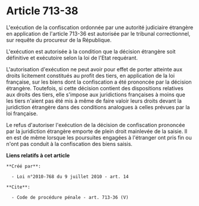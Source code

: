 # Article 713-38

L'exécution de la confiscation ordonnée par une autorité judiciaire étrangère en application de l'article 713-36 est
autorisée par le tribunal correctionnel, sur requête du procureur de la République. 

L'exécution est autorisée à la condition que la décision étrangère soit définitive et exécutoire selon la loi de l'Etat
requérant. 

L'autorisation d'exécution ne peut avoir pour effet de porter atteinte aux droits licitement constitués au profit des tiers,
en application de la loi française, sur les biens dont la confiscation a été prononcée par la décision étrangère. Toutefois,
si cette décision contient des dispositions relatives aux droits des tiers, elle s'impose aux juridictions françaises à moins
que les tiers n'aient pas été mis à même de faire valoir leurs droits devant la juridiction étrangère dans des conditions
analogues à celles prévues par la loi française. 

Le refus d'autoriser l'exécution de la décision de confiscation prononcée par la juridiction étrangère emporte de plein droit
mainlevée de la saisie. Il en est de même lorsque les poursuites engagées à l'étranger ont pris fin ou n'ont pas conduit à la
confiscation des biens saisis.

**Liens relatifs à cet article**

	**Créé par**:

	  - Loi n°2010-768 du 9 juillet 2010 - art. 14

	**Cite**:

	  - Code de procédure pénale - art. 713-36 (V)

